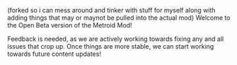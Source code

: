 (forked so i can mess around and tinker with stuff for myself along with adding things that may or maynot be pulled into the actual mod)
Welcome to the Open Beta version of the Metroid Mod!

Feedback is needed, as we are actively working towards fixing any and all issues that crop up. Once things are more stable, we can start working towards future content updates!
